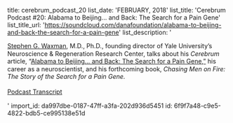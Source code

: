 title: cerebrum_podcast_20
list_date: 'FEBRUARY, 2018'
list_title: 'Cerebrum Podcast #20: Alabama to Beijing... and Back: The Search for a Pain Gene'
list_title_url: 'https://soundcloud.com/danafoundation/alabama-to-beijing-and-back-the-search-for-a-pain-gene'
list_description: '<div style="font-size:14px;line-height: 125%;"><p><a href="http://dana.org/People/Authors.aspx?id=128099">Stephen G. Waxman</a>, M.D., Ph.D., founding director of Yale University’s Neuroscience &amp; Regeneration Research Center, talks about his <em>Cerebrum</em> article, “<a href="http://www.dana.org/Cerebrum/2018/Know_Thyself__Well_Being_and_Subjective_Experience/">Alabama to Beijing… and Back: The Search for a Pain Gene,”</a> his career as a neuroscientist, and his forthcoming book, <em>Chasing Men on Fire: The Story of the Search for a Pain Gene.</em><br><br><a href="/uploadedFiles/Pdfs/Waxman-Podcast-Transcript.pdf" title="Podcast Transcript">Podcast Transcript</a></p></div>'
import_id: da997dbe-0187-47ff-a3fa-202d936d5451
id: 6f9f7a48-c9e5-4822-bdb5-ce995138e51d
